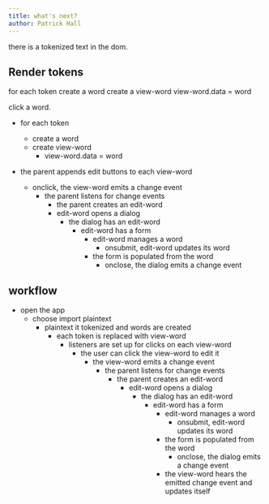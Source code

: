 ```yaml
---
title: what's next?
author: Patrick Hall
---
```


there is a tokenized text in the dom.

## Render tokens

for each token
  create a word
    create a view-word
      view-word.data = word

click a word.

* for each token
  * create a word
  * create view-word
    * view-word.data = word

* the parent appends edit buttons to each view-word
  * onclick, the view-word emits a change event
    * the parent listens for change events
      *  the parent creates an edit-word
        * edit-word opens a dialog 
          * the dialog has an edit-word
            * edit-word has a form
              * edit-word manages a word
                * onsubmit, edit-word updates its word
              * the form is populated from the word
                * onclose, the dialog emits a change event
          


## workflow

* open the app
  * choose import plaintext
    * plaintext it tokenized and words are created
      * each token is replaced with view-word
        * listeners are set up for clicks on each view-word
          * the user can click the view-word to edit it 
            * the view-word emits a change event
              * the parent listens for change events
                * the parent creates an edit-word
                  * edit-word opens a dialog 
                    * the dialog has an edit-word
                      * edit-word has a form
                        * edit-word manages a word
                          * onsubmit, edit-word updates its word
                        * the form is populated from the word
                          * onclose, the dialog emits a change event
                        * the view-word hears the emitted change event and updates itself
    

